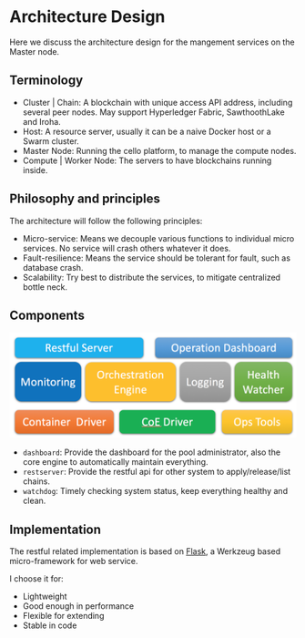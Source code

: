 # Architecture Design

Here we discuss the architecture design for the mangement services on the Master node.

## Terminology
* Cluster | Chain: A blockchain with unique access API address, including several peer nodes. May support Hyperledger Fabric, SawthoothLake and Iroha.
* Host: A resource server, usually it can be a naive Docker host or a Swarm cluster.
* Master Node: Running the cello platform, to manage the compute nodes.
* Compute | Worker Node: The servers to have blockchains running inside.

## Philosophy and principles
The architecture will follow the following principles:

* Micro-service: Means we decouple various functions to individual micro services. No service will crash others whatever it does.
* Fault-resilience: Means the service should be tolerant for fault, such as database crash. 
* Scalability: Try best to distribute the services, to mitigate centralized bottle neck.


## Components

![Architecture Overview](imgs/architecture.png)

* `dashboard`: Provide the dashboard for the pool administrator, also the core engine to automatically maintain everything.
* `restserver`: Provide the restful api for other system to apply/release/list chains.
* `watchdog`: Timely checking system status, keep everything healthy and clean.

## Implementation

The restful related implementation is based on [Flask](flask.pocoo.org), a Werkzeug based micro-framework for web service.

I choose it for:

* Lightweight
* Good enough in performance
* Flexible for extending
* Stable in code
